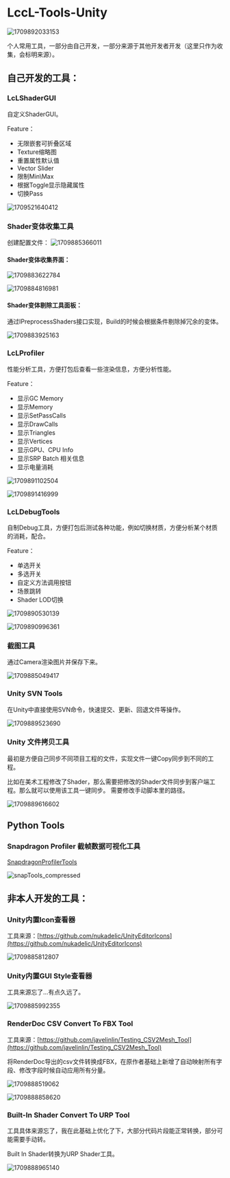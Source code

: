 # LccL-Tools-Unity

![1709892033153](image/README/1709892033153.png)

个人常用工具，一部分由自己开发，一部分来源于其他开发者开发（这里只作为收集，会标明来源）。

## 自己开发的工具：

### LcLShaderGUI

自定义ShaderGUI。

Feature：

- 无限嵌套可折叠区域
- Texture缩略图
- 重置属性默认值
- Vector Slider
- 限制Min\Max
- 根据Toggle显示隐藏属性
- 切换Pass

![1709521640412](image/README/ShaderGUI.png)

### Shader变体收集工具

创建配置文件：
![1709885366011](image/README/1709885366011.png)

#### Shader变体收集界面：

![1709883622784](image/README/1709883622784.png)

![1709884816981](image/README/1709884816981.png)

#### Shader变体剔除工具面板：

通过IPreprocessShaders接口实现，Build的时候会根据条件剔除掉冗余的变体。

![1709883925163](image/README/1709883925163.png)

### LcLProfiler

性能分析工具，方便打包后查看一些渲染信息，方便分析性能。

Feature：

- 显示GC Memory
- 显示Memory
- 显示SetPassCalls
- 显示DrawCalls
- 显示Triangles
- 显示Vertices
- 显示GPU、CPU Info
- 显示SRP Batch 相关信息
- 显示电量消耗

![1709891102504](image/README/1709891102504.png)

![1709891416999](image/README/1709891416999.png)

### LcLDebugTools

自制Debug工具，方便打包后测试各种功能，例如切换材质，方便分析某个材质的消耗，配合。

Feature：

- 单选开关
- 多选开关
- 自定义方法调用按钮
- 场景跳转
- Shader LOD切换

![1709890530139](image/README/1709890530139.png)

![1709890996361](image/README/1709890996361.gif)

### 截图工具

通过Camera渲染图片并保存下来。

![1709885049417](image/README/1709885049417.png)

### Unity SVN Tools

在Unity中直接使用SVN命令，快速提交、更新、回退文件等操作。

![1709889523690](image/README/1709889523690.png)

### Unity 文件拷贝工具

最初是方便自己同步不同项目工程的文件，实现文件一键Copy同步到不同的工程。

比如在美术工程修改了Shader，那么需要把修改的Shader文件同步到客户端工程。那么就可以使用该工具一键同步。
需要修改手动脚本里的路径。

![1709889616602](image/README/1709889616602.png)

## Python Tools

### Snapdragon Profiler 截帧数据可视化工具


[SnapdragonProfilerTools](https://github.com/csdjk/LcL-Tools-Unity/blob/main/Python/SnapdragonProfilerTools.py)

![snapTools_compressed](image/README/snapTools_compressed.gif)


## 非本人开发的工具：

### Unity内置Icon查看器

工具来源：[https://github.com/nukadelic/UnityEditorIcons](https://github.com/nukadelic/UnityEditorIcons)

![1709885812807](image/README/1709885812807.png)

### Unity内置GUI Style查看器

工具来源忘了...有点久远了。

![1709885992355](image/README/1709885992355.png)

### RenderDoc CSV Convert To FBX Tool

工具来源：[https://github.com/javelinlin/Testing_CSV2Mesh_Tool](https://github.com/javelinlin/Testing_CSV2Mesh_Tool)

将RenderDoc导出的csv文件转换成FBX，在原作者基础上新增了自动映射所有字段、修改字段时候自动应用所有分量。

![1709888519062](image/README/1709888519062.gif)

![1709888858620](image/README/1709888858620.gif)

### Built-In Shader Convert To URP Tool

工具具体来源忘了，我在此基础上优化了下，大部分代码片段能正常转换，部分可能需要手动转。

Built In Shader转换为URP Shader工具。

![1709888965140](image/README/1709888965140.png)
